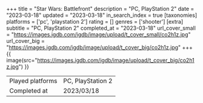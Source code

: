 +++
title = "Star Wars: Battlefront"
description = "PC, PlayStation 2"
date = "2023-03-18"
updated = "2023-03-18"
in_search_index = true
[taxonomies]
platforms = ['pc', 'playstation 2']
rating = []
genres = ['shooter']
[extra]
subtitle = "PC, PlayStation 2"
completed_at = "2023-03-18"
url_cover_small = "https://images.igdb.com/igdb/image/upload/t_cover_small/co2h1z.jpg"
url_cover_big = "https://images.igdb.com/igdb/image/upload/t_cover_big/co2h1z.jpg"
+++
{{ image(src="https://images.igdb.com/igdb/image/upload/t_cover_big/co2h1z.jpg") }}

|              |            |
| ------------ | ---------- |
| Played platforms    | PC, PlayStation 2 |
| Completed at | 2023/03/18 |


